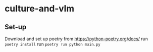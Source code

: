# culture-and-vlm
## Set-up
Download and set up poetry from https://python-poetry.org/docs/
run `poetry install`
run `poetry run python main.py`